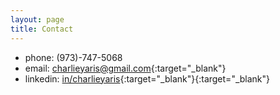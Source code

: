 ```yaml
---
layout: page
title: Contact
---
```


- phone: (973)-747-5068
- email: [charlieyaris@gmail.com](mailto:charlieyaris@gmail.com){:target="_blank"}
- linkedin: [in/charlieyaris](https://www.linkedin.com/in/charlieyaris/){:target="_blank"}{:target="_blank"}
